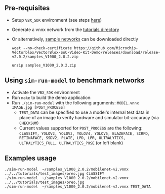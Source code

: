 ## Pre-requisites
- Setup `VBX_SDK` environment (see steps  [here](../../README.md))
- Generate a vnnx network from the [tutorials directory](../../tutorials/)

- Or alternatively, [sample networks]( https://github.com/Microchip-Vectorblox/VectorBlox-SoC-Video-Kit-Demo/releases/download/release-v2.0.2/samples_V1000_2.0.2.zip) can be downloaded directly 
    ```
    wget --no-check-certificate https://github.com/Microchip-Vectorblox/VectorBlox-SoC-Video-Kit-Demo/releases/download/release-v2.0.2/samples_V1000_2.0.2.zip
 
    unzip samples_V1000_2.0.2.zip
    ```
## Using  `sim-run-model` to benchmark networks
- Activate the `VBX_SDK` environment
- Run `make` to build the demo application
- Run `./sim-run-model`  with the following arguments: `MODEL.vnnx IMAGE.jpg [POST_PROCESS]`
     - `TEST_DATA` can be specified to use a model's internal test data in place of an image to verify hardware and simulator bit-accuracy (via `CHECKSUM`)
    - Current values supported for `POST_PROCESS` are the following: `CLASSIFY, YOLOV2, YOLOV3, YOLOV4, YOLOV5, BLAZEFACE, SCRFD, RETINAFACE, SSDV2, PLATE, LPD, LPR, ULTRALYTICS, ULTRALYTICS_FULL, ULTRALYTICS_POSE` (or left blank)
    
## Examples usage 
```
./sim-run-model  ~/samples_V1000_2.0.2/mobilenet-v2.vnnx ../../tutorials/test_images/oreo.jpg CLASSIFY
./sim-run-model  ~/samples_V1000_2.0.2/mobilenet-v2.vnnx ../../tutorials/test_images/oreo.jpg  
./sim-run-model  ~/samples_V1000_2.0.2/mobilenet-v2.vnnx TEST_DATA
```
    

